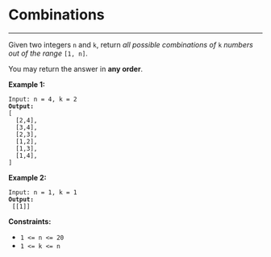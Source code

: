 # Combinations

***

Given two integers `n` and `k`, return _all possible combinations of_ `k` _numbers out of the range_ `[1, n]`.

You may return the answer in **any order**.

&#x20;

**Example 1:**

<pre><code>Input: n = 4, k = 2
<strong>Output:
</strong>[
  [2,4],
  [3,4],
  [2,3],
  [1,2],
  [1,3],
  [1,4],
]</code></pre>

**Example 2:**

<pre><code>Input: n = 1, k = 1
<strong>Output:
</strong> [[1]]</code></pre>

&#x20;

**Constraints:**

* `1 <= n <= 20`
* `1 <= k <= n`
